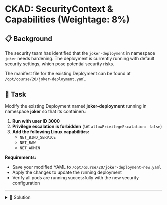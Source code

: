 # CKAD: SecurityContext & Capabilities (Weightage: 8%)

## 📋 Background

The security team has identified that the `joker-deployment` in namespace `joker` needs hardening. The deployment is currently running with default security settings, which pose potential security risks.

The manifest file for the existing Deployment can be found at `/opt/course/20/joker-deployment.yaml`.

## 🎯 Task

Modify the existing Deployment named **joker-deployment** running in namespace **joker** so that its containers:

1. **Run with user ID 3000**
2. **Privilege escalation is forbidden** (set `allowPrivilegeEscalation: false`)
3. **Add the following Linux capabilities:**
   - `NET_BIND_SERVICE`
   - `NET_RAW`
   - `NET_ADMIN`

**Requirements:**
- Save your modified YAML to `/opt/course/20/joker-deployment-new.yaml`
- Apply the changes to update the running deployment
- Verify all pods are running successfully with the new security configuration


---

<details>
<summary>📖 Solution</summary>

```bash
# First, examine the existing deployment
cat /opt/course/20/joker-deployment.yaml

# Copy the file to create a new version
cp /opt/course/20/joker-deployment.yaml /opt/course/20/joker-deployment-new.yaml

# Edit the file to add security context and capabilities
cat <<'EOF' > /opt/course/20/joker-deployment-new.yaml
apiVersion: apps/v1
kind: Deployment
metadata:
  name: joker-deployment
  namespace: joker
spec:
  replicas: 2
  selector:
    matchLabels:
      app: joker
  template:
    metadata:
      labels:
        app: joker
    spec:
      containers:
      - name: joker-container
        image: public.ecr.aws/docker/library/busybox:latest
        command: ["sh", "-c"]
        args:
        - |
          echo "Joker application starting..."
          echo "User ID: $(id -u)"
          echo "Capabilities: $(cat /proc/self/status | grep Cap)"
          while true; do
            echo "$(date '+%Y-%m-%d %H:%M:%S') - Joker is running..."
            sleep 30
          done
        securityContext:
          runAsUser: 3000
          allowPrivilegeEscalation: false
          capabilities:
            add:
            - NET_BIND_SERVICE
            - NET_RAW
            - NET_ADMIN
EOF

# Apply the updated deployment
kubectl apply -f /opt/course/20/joker-deployment-new.yaml

# Wait for the rollout to complete
kubectl rollout status deployment/joker-deployment -n joker

# Verify the changes
kubectl get pods -n joker
kubectl describe deployment joker-deployment -n joker | grep -A 10 "Security Context"

# Check a pod to verify user ID
POD=$(kubectl get pods -n joker -l app=joker -o jsonpath='{.items[0].metadata.name}')
kubectl exec -n joker $POD -- id

# Should show: uid=3000 gid=0(root)
```

**Alternative using kubectl edit:**

```bash
# Edit the deployment directly
kubectl edit deployment joker-deployment -n joker

# Add the securityContext section under containers:
#   securityContext:
#     runAsUser: 3000
#     allowPrivilegeEscalation: false
#     capabilities:
#       add:
#       - NET_BIND_SERVICE
#       - NET_RAW
#       - NET_ADMIN

# Save the current state to the required file
kubectl get deployment joker-deployment -n joker -o yaml > /opt/course/20/joker-deployment-new.yaml
```

**Key Points:**
- **runAsUser: 3000** - Forces the container to run as user ID 3000 (non-root)
- **allowPrivilegeEscalation: false** - Prevents gaining more privileges than the parent process
- **capabilities.add** - Grants specific Linux capabilities without running as root:
  - `NET_BIND_SERVICE` - Bind to ports below 1024
  - `NET_RAW` - Use RAW and PACKET sockets
  - `NET_ADMIN` - Network administration tasks

This configuration follows the principle of least privilege by:
- Running as a non-root user
- Preventing privilege escalation
- Only adding the specific capabilities needed

</details>
